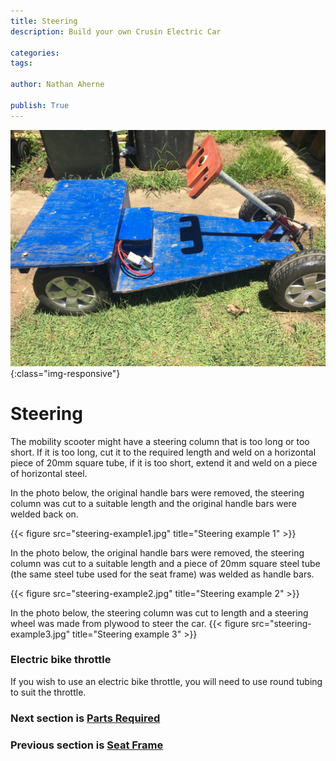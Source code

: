 ```yaml
---
title: Steering
description: Build your own Crusin Electric Car

categories:
tags:

author: Nathan Aherne

publish: True
---
```


![Banner image](banner.jpg){:class="img-responsive"}

# Steering

The mobility scooter might have a steering column that is too long or too short. If it is too long, cut it to the required length and weld on a horizontal piece of 20mm square tube, if it is too short, extend it and weld on a piece of horizontal steel. 

In the photo below, the original handle bars were removed, the steering column was cut to a suitable length and the original handle bars were welded back on.

{{< figure src="steering-example1.jpg" title="Steering example 1" >}}

In the photo below, the original handle bars were removed, the steering column was cut to a suitable length and a piece of 20mm square steel tube (the same steel tube used for the seat frame) was welded as handle bars.

{{< figure src="steering-example2.jpg" title="Steering example 2" >}}

In the photo below, the steering column was cut to length and a steering wheel was made from plywood to steer the car.
{{< figure src="steering-example3.jpg" title="Steering example 3" >}}


### Electric bike throttle
If you wish to use an electric bike throttle, you will need to use round tubing to suit the throttle.

### Next section is [Parts Required](/cruisin/diy/parts-required/index.html)

### Previous section is [Seat Frame](/cruisin/diy/seat-frame/index.html)